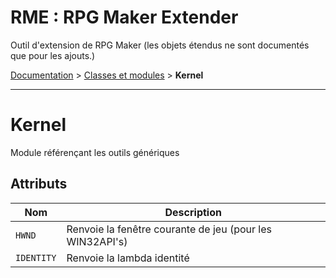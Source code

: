 # RME : RPG Maker Extender
Outil d'extension de RPG Maker (les objets étendus ne sont documentés que pour les ajouts.)

[Documentation](README.md) > [Classes et modules](Classes%20et%20modules.md) > **Kernel**  
- - -  
# Kernel
Module référençant les outils génériques

## Attributs
Nom|Description  
--- | ---  
`HWND`|Renvoie la fenêtre courante de jeu (pour les WIN32API's)  
`IDENTITY`|Renvoie la lambda identité  
